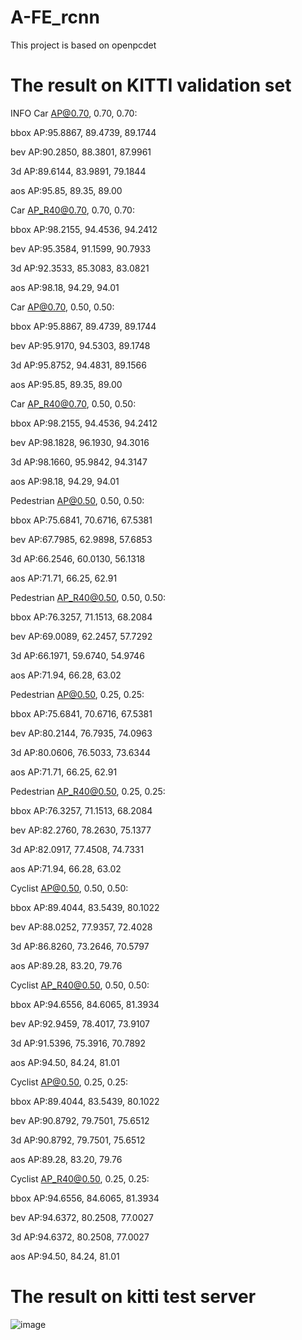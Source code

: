 # A-FE_rcnn
This project is based on openpcdet

# The result on KITTI validation set
INFO  Car AP@0.70, 0.70, 0.70:

bbox AP:95.8867, 89.4739, 89.1744

bev  AP:90.2850, 88.3801, 87.9961

3d   AP:89.6144, 83.9891, 79.1844

aos  AP:95.85, 89.35, 89.00

Car AP_R40@0.70, 0.70, 0.70:

bbox AP:98.2155, 94.4536, 94.2412

bev  AP:95.3584, 91.1599, 90.7933

3d   AP:92.3533, 85.3083, 83.0821

aos  AP:98.18, 94.29, 94.01

Car AP@0.70, 0.50, 0.50:

bbox AP:95.8867, 89.4739, 89.1744

bev  AP:95.9170, 94.5303, 89.1748

3d   AP:95.8752, 94.4831, 89.1566

aos  AP:95.85, 89.35, 89.00

Car AP_R40@0.70, 0.50, 0.50:

bbox AP:98.2155, 94.4536, 94.2412

bev  AP:98.1828, 96.1930, 94.3016

3d   AP:98.1660, 95.9842, 94.3147

aos  AP:98.18, 94.29, 94.01

Pedestrian AP@0.50, 0.50, 0.50:

bbox AP:75.6841, 70.6716, 67.5381

bev  AP:67.7985, 62.9898, 57.6853

3d   AP:66.2546, 60.0130, 56.1318

aos  AP:71.71, 66.25, 62.91

Pedestrian AP_R40@0.50, 0.50, 0.50:

bbox AP:76.3257, 71.1513, 68.2084

bev  AP:69.0089, 62.2457, 57.7292

3d   AP:66.1971, 59.6740, 54.9746

aos  AP:71.94, 66.28, 63.02

Pedestrian AP@0.50, 0.25, 0.25:

bbox AP:75.6841, 70.6716, 67.5381

bev  AP:80.2144, 76.7935, 74.0963

3d   AP:80.0606, 76.5033, 73.6344

aos  AP:71.71, 66.25, 62.91

Pedestrian AP_R40@0.50, 0.25, 0.25:

bbox AP:76.3257, 71.1513, 68.2084

bev  AP:82.2760, 78.2630, 75.1377

3d   AP:82.0917, 77.4508, 74.7331

aos  AP:71.94, 66.28, 63.02

Cyclist AP@0.50, 0.50, 0.50:

bbox AP:89.4044, 83.5439, 80.1022

bev  AP:88.0252, 77.9357, 72.4028

3d   AP:86.8260, 73.2646, 70.5797

aos  AP:89.28, 83.20, 79.76

Cyclist AP_R40@0.50, 0.50, 0.50:

bbox AP:94.6556, 84.6065, 81.3934

bev  AP:92.9459, 78.4017, 73.9107

3d   AP:91.5396, 75.3916, 70.7892

aos  AP:94.50, 84.24, 81.01

Cyclist AP@0.50, 0.25, 0.25:

bbox AP:89.4044, 83.5439, 80.1022

bev  AP:90.8792, 79.7501, 75.6512

3d   AP:90.8792, 79.7501, 75.6512

aos  AP:89.28, 83.20, 79.76

Cyclist AP_R40@0.50, 0.25, 0.25:

bbox AP:94.6556, 84.6065, 81.3934

bev  AP:94.6372, 80.2508, 77.0027

3d   AP:94.6372, 80.2508, 77.0027

aos  AP:94.50, 84.24, 81.01

# The result on kitti test server
![image](https://user-images.githubusercontent.com/56285242/153756656-0be6cbcb-8a79-464f-bd86-44c243c7d54e.png)
